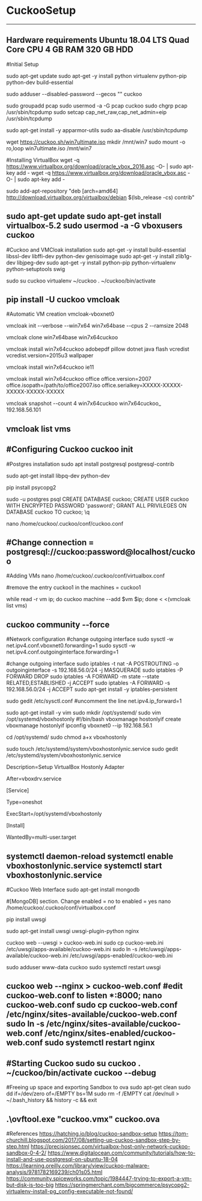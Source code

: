 # CuckooSetup
-------------------------------------------------------------------------------------------------
Hardware requirements
Ubuntu 18.04 LTS
Quad Core CPU
4 GB RAM
320 GB HDD
-------------------------------------------------------------------------------------------------
#Initial Setup

sudo apt-get update
sudo apt-get -y install python virtualenv python-pip python-dev build-essential

sudo adduser --disabled-password --gecos "" cuckoo

sudo groupadd pcap
sudo usermod -a -G pcap cuckoo
sudo chgrp pcap /usr/sbin/tcpdump
sudo setcap cap_net_raw,cap_net_admin=eip /usr/sbin/tcpdump

sudo apt-get install -y apparmor-utils
sudo aa-disable /usr/sbin/tcpdump

wget https://cuckoo.sh/win7ultimate.iso
mkdir /mnt/win7
sudo mount -o ro,loop win7ultimate.iso /mnt/win7

#Installing VirtualBox
wget -q https://www.virtualbox.org/download/oracle_vbox_2016.asc -O- | sudo apt-key add -
wget -q https://www.virtualbox.org/download/oracle_vbox.asc -O- | sudo apt-key add -

sudo add-apt-repository "deb [arch=amd64] http://download.virtualbox.org/virtualbox/debian $(lsb_release -cs) contrib"

sudo apt-get update
sudo apt-get install virtualbox-5.2
sudo usermod -a -G vboxusers cuckoo
-------------------------------------------------------------------------------------------------
#Cuckoo and VMCloak installation
sudo apt-get -y install build-essential libssl-dev libffi-dev python-dev genisoimage
sudo apt-get -y install zlib1g-dev libjpeg-dev
sudo apt-get -y install python-pip python-virtualenv python-setuptools swig

sudo su cuckoo
virtualenv ~/cuckoo
. ~/cuckoo/bin/activate

pip install -U cuckoo vmcloak
-------------------------------------------------------------------------------------------------
#Automatic VM creation
vmcloak-vboxnet0

vmcloak init --verbose --win7x64 win7x64base --cpus 2 --ramsize 2048

vmcloak clone win7x64base win7x64cuckoo

vmcloak install win7x64cuckoo adobepdf pillow dotnet java flash vcredist vcredist.version=2015u3 wallpaper

vmcloak install win7x64cuckoo ie11

vmcloak install win7x64cuckoo office office.version=2007 office.isopath=/path/to/office2007.iso office.serialkey=XXXXX-XXXXX-XXXXX-XXXXX-XXXXX

vmcloak snapshot --count 4 win7x64cuckoo win7x64cuckoo_ 192.168.56.101

vmcloak list vms
-------------------------------------------------------------------------------------------------
#Configuring Cuckoo
cuckoo init
-------------------------------------------------------------------------------------------------
#Postgres installation
sudo apt install postgresql postgresql-contrib

sudo apt-get install libpq-dev python-dev

pip install psycopg2

sudo -u postgres psql
CREATE DATABASE cuckoo;
CREATE USER cuckoo WITH ENCRYPTED PASSWORD 'password';
GRANT ALL PRIVILEGES ON DATABASE cuckoo TO cuckoo;
\q

nano /home/cuckoo/.cuckoo/conf/cuckoo.conf

#Change connection =  postgresql://cuckoo:password@localhost/cuckoo
-------------------------------------------------------------------------------------------------
#Adding VMs
nano /home/cuckoo/.cuckoo/conf/virtualbox.conf

#remove the entry cuckoo1 in the machines = cuckoo1

while read -r vm ip; do cuckoo machine --add $vm $ip; done < <(vmcloak list vms)

cuckoo community --force
-------------------------------------------------------------------------------------------------
#Network configuration
#change outgoing interface
sudo sysctl -w net.ipv4.conf.vboxnet0.forwarding=1
sudo sysctl -w net.ipv4.conf.outgoinginterface.forwarding=1

#change outgoing interface
sudo iptables -t nat -A POSTROUTING -o outgoinginterface -s 192.168.56.0/24 -j MASQUERADE
sudo iptables -P FORWARD DROP
sudo iptables -A FORWARD -m state --state RELATED,ESTABLISHED -j ACCEPT
sudo iptables -A FORWARD -s 192.168.56.0/24 -j ACCEPT
sudo apt-get install -y iptables-persistent


sudo gedit /etc/sysctl.conf
#uncomment the line net.ipv4.ip_forward=1


sudo apt-get install -y vim
sudo mkdir /opt/systemd/
sudo vim /opt/systemd/vboxhostonly
#!/bin/bash
vboxmanage hostonlyif create
vboxmanage hostonlyif ipconfig vboxnet0 --ip 192.168.56.1

cd /opt/systemd/
sudo chmod a+x vboxhostonly

sudo touch /etc/systemd/system/vboxhostonlynic.service
sudo gedit /etc/systemd/system/vboxhostonlynic.service

Description=Setup VirtualBox Hostonly Adapter

After=vboxdrv.service



[Service]

Type=oneshot

ExecStart=/opt/systemd/vboxhostonly



[Install]

WantedBy=multi-user.target

systemctl daemon-reload
systemctl enable vboxhostonlynic.service
systemctl start vboxhostonlynic.service
-------------------------------------------------------------------------------------------------
#Cuckoo Web Interface
sudo apt-get install mongodb

#[MongoDB] section. Change enabled = no to enabled = yes
nano /home/cuckoo/.cuckoo/conf/virtualbox.conf

pip install uwsgi

sudo apt-get install uwsgi uwsgi-plugin-python nginx

cuckoo web --uwsgi > cuckoo-web.ini
sudo cp cuckoo-web.ini /etc/uwsgi/apps-available/cuckoo-web.ini
sudo ln -s /etc/uwsgi/apps-available/cuckoo-web.ini /etc/uwsgi/apps-enabled/cuckoo-web.ini

sudo adduser www-data cuckoo
sudo systemctl restart uwsgi


cuckoo web --nginx > cuckoo-web.conf
#edit cuckoo-web.conf to listen *:8000;
nano cuckoo-web.conf
sudo cp cuckoo-web.conf /etc/nginx/sites-available/cuckoo-web.conf
sudo ln -s /etc/nginx/sites-available/cuckoo-web.conf /etc/nginx/sites-enabled/cuckoo-web.conf
sudo systemctl restart nginx
-------------------------------------------------------------------------------------------------
#Starting Cuckoo
sudo su cuckoo
. ~/cuckoo/bin/activate
cuckoo --debug
-------------------------------------------------------------------------------------------------
#Freeing up space and exporting Sandbox to ova
sudo apt-get clean
sudo dd if=/dev/zero of=/EMPTY bs=1M
sudo rm -f /EMPTY
cat /dev/null > ~/.bash_history && history -c && exit

.\ovftool.exe "cuckoo.vmx" cuckoo.ova
-------------------------------------------------------------------------------------------------
#References
https://hatching.io/blog/cuckoo-sandbox-setup
https://tom-churchill.blogspot.com/2017/08/setting-up-cuckoo-sandbox-step-by-step.html
https://precisionsec.com/virtualbox-host-only-network-cuckoo-sandbox-0-4-2/
https://www.digitalocean.com/community/tutorials/how-to-install-and-use-postgresql-on-ubuntu-18-04
https://learning.oreilly.com/library/view/cuckoo-malware-analysis/9781782169239/ch01s05.html
https://community.spiceworks.com/topic/1984447-trying-to-export-a-vm-but-disk-is-too-big
https://springmerchant.com/bigcommerce/psycopg2-virtualenv-install-pg_config-executable-not-found/

